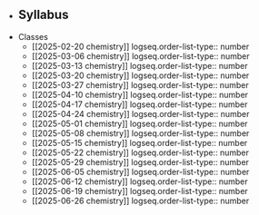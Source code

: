 - Syllabus
	-
- Classes
	- [[2025-02-20 chemistry]]
	  logseq.order-list-type:: number
	- [[2025-03-06 chemistry]]
	  logseq.order-list-type:: number
	- [[2025-03-13 chemistry]]
	  logseq.order-list-type:: number
	- [[2025-03-20 chemistry]]
	  logseq.order-list-type:: number
	- [[2025-03-27 chemistry]]
	  logseq.order-list-type:: number
	- [[2025-04-10 chemistry]]
	  logseq.order-list-type:: number
	- [[2025-04-17 chemistry]]
	  logseq.order-list-type:: number
	- [[2025-04-24 chemistry]]
	  logseq.order-list-type:: number
	- [[2025-05-01 chemistry]]
	  logseq.order-list-type:: number
	- [[2025-05-08 chemistry]]
	  logseq.order-list-type:: number
	- [[2025-05-15 chemistry]]
	  logseq.order-list-type:: number
	- [[2025-05-22 chemistry]]
	  logseq.order-list-type:: number
	- [[2025-05-29 chemistry]]
	  logseq.order-list-type:: number
	- [[2025-06-05 chemistry]]
	  logseq.order-list-type:: number
	- [[2025-06-12 chemistry]]
	  logseq.order-list-type:: number
	- [[2025-06-19 chemistry]]
	  logseq.order-list-type:: number
	- [[2025-06-26 chemistry]]
	  logseq.order-list-type:: number